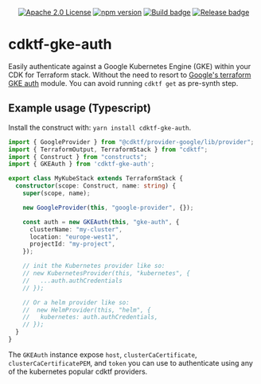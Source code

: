 <p align="center">
  <a href="https://opensource.org/licenses/Apache-2.0"><img src="https://img.shields.io/badge/License-Apache%202.0-yellowgreen.svg" alt="Apache 2.0 License"></a>
  <a href="https://www.npmjs.com/package/cdktf-gke-auth"><img src="https://badge.fury.io/js/cdktf-gke-auth.svg" alt="npm version"></a>
  <a href="https://github.com/01walid/cdktf-gke-auth/actions/workflows/build.yml"><img src="https://github.com/01walid/cdktf-gke-auth/actions/workflows/build.yml/badge.svg" alt="Build badge"></a>
  <a href="https://github.com/01walid/cdktf-gke-auth/actions/workflows/release.yml"><img src="https://github.com/01walid/cdktf-gke-auth/actions/workflows/release.yml/badge.svg" alt="Release badge"></a>
</p>

# cdktf-gke-auth

Easily authenticate against a Google Kubernetes Engine (GKE) within your CDK for Terraform stack. Without the need to
resort to [Google's terraform GKE auth](https://github.com/terraform-google-modules/terraform-google-kubernetes-engine/tree/v26.1.1/modules/auth) module. You can avoid running `cdktf get` as pre-synth step. 

## Example usage (Typescript)

Install the construct with: `yarn install cdktf-gke-auth`.

```ts
import { GoogleProvider } from "@cdktf/provider-google/lib/provider";
import { TerraformOutput, TerraformStack } from "cdktf";
import { Construct } from "constructs";
import { GKEAuth } from 'cdktf-gke-auth';

export class MyKubeStack extends TerraformStack {
  constructor(scope: Construct, name: string) {
    super(scope, name);

    new GoogleProvider(this, "google-provider", {});

    const auth = new GKEAuth(this, "gke-auth", {
      clusterName: "my-cluster",
      location: "europe-west1",
      projectId: "my-project",
    });

    // init the Kubernetes provider like so:
    // new KubernetesProvider(this, "kubernetes", {
    //   ...auth.authCredentials
    // });

    // Or a helm provider like so:
    //  new HelmProvider(this, "helm", {
    //   kubernetes: auth.authCredentials,
    // });
  }
}
```

The `GKEAuth` instance expose `host`, `clusterCaCertificate`, `clusterCaCertificatePEM`, and `token` you can use to authenticate using
any of the kubernetes popular cdktf providers.
